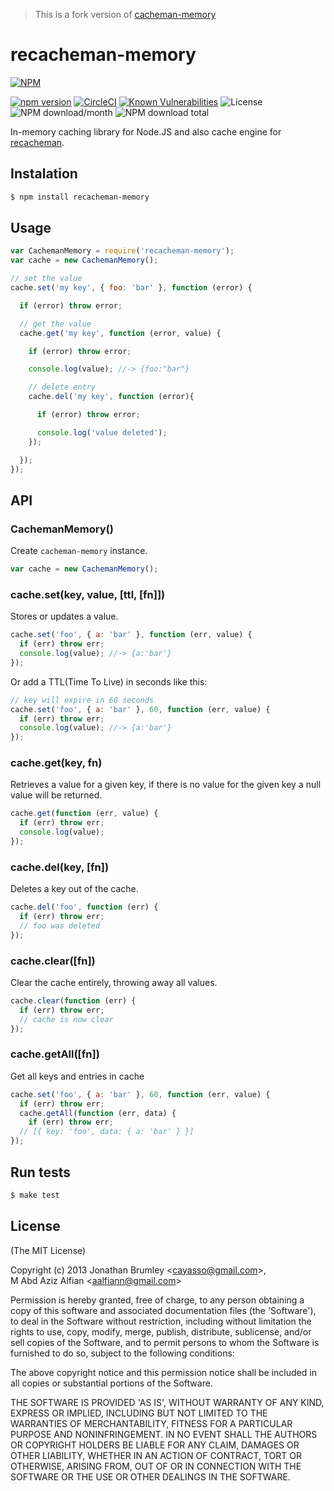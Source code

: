 > This is a fork version of [cacheman-memory](https://github.com/cayasso/cacheman-memory)

# recacheman-memory

[![NPM](https://nodei.co/npm/recacheman-memory.png?downloads=true&downloadRank=true&stars=true)](https://nodei.co/npm/recacheman-memory/)  
  
[![npm version](https://img.shields.io/npm/v/recacheman-memory.svg?style=flat-square)](https://www.npmjs.org/package/recacheman-memory)
[![CircleCI](https://dl.circleci.com/status-badge/img/gh/aalfiann/recacheman-memory/tree/master.svg?style=svg)](https://dl.circleci.com/status-badge/redirect/gh/aalfiann/recacheman-memory/tree/master)
[![Known Vulnerabilities](https://snyk.io//test/github/aalfiann/recacheman-memory/badge.svg?targetFile=package.json)](https://snyk.io//test/github/aalfiann/recacheman-memory?targetFile=package.json)
![License](https://img.shields.io/npm/l/recacheman-memory)
![NPM download/month](https://img.shields.io/npm/dm/recacheman-memory.svg)
![NPM download total](https://img.shields.io/npm/dt/recacheman-memory.svg)

In-memory caching library for Node.JS and also cache engine for [recacheman](https://github.com/aalfiann/recacheman).

## Instalation

``` bash
$ npm install recacheman-memory
```

## Usage

```javascript
var CachemanMemory = require('recacheman-memory');
var cache = new CachemanMemory();

// set the value
cache.set('my key', { foo: 'bar' }, function (error) {

  if (error) throw error;

  // get the value
  cache.get('my key', function (error, value) {

    if (error) throw error;

    console.log(value); //-> {foo:"bar"}

    // delete entry
    cache.del('my key', function (error){

      if (error) throw error;

      console.log('value deleted');
    });

  });
});
```

## API

### CachemanMemory()

Create `cacheman-memory` instance.

```javascript
var cache = new CachemanMemory();
```

### cache.set(key, value, [ttl, [fn]])

Stores or updates a value.

```javascript
cache.set('foo', { a: 'bar' }, function (err, value) {
  if (err) throw err;
  console.log(value); //-> {a:'bar'}
});
```

Or add a TTL(Time To Live) in seconds like this:

```javascript
// key will expire in 60 seconds
cache.set('foo', { a: 'bar' }, 60, function (err, value) {
  if (err) throw err;
  console.log(value); //-> {a:'bar'}
});
```

### cache.get(key, fn)

Retrieves a value for a given key, if there is no value for the given key a null value will be returned.

```javascript
cache.get(function (err, value) {
  if (err) throw err;
  console.log(value);
});
```

### cache.del(key, [fn])

Deletes a key out of the cache.

```javascript
cache.del('foo', function (err) {
  if (err) throw err;
  // foo was deleted
});
```

### cache.clear([fn])

Clear the cache entirely, throwing away all values.

```javascript
cache.clear(function (err) {
  if (err) throw err;
  // cache is now clear
});
```

### cache.getAll([fn])

Get all keys and entries in cache

```javascript
cache.set('foo', { a: 'bar' }, 60, function (err, value) {
  if (err) throw err;
  cache.getAll(function (err, data) {
    if (err) throw err;
  // [{ key: 'foo', data: { a: 'bar' } }]
});
```

## Run tests

``` bash
$ make test
```

## License

(The MIT License)

Copyright (c) 2013 Jonathan Brumley &lt;cayasso@gmail.com&gt;,  
M Abd Aziz Alfian &lt;aalfiann@gmail.com&gt;

Permission is hereby granted, free of charge, to any person obtaining
a copy of this software and associated documentation files (the
'Software'), to deal in the Software without restriction, including
without limitation the rights to use, copy, modify, merge, publish,
distribute, sublicense, and/or sell copies of the Software, and to
permit persons to whom the Software is furnished to do so, subject to
the following conditions:

The above copyright notice and this permission notice shall be
included in all copies or substantial portions of the Software.

THE SOFTWARE IS PROVIDED 'AS IS', WITHOUT WARRANTY OF ANY KIND,
EXPRESS OR IMPLIED, INCLUDING BUT NOT LIMITED TO THE WARRANTIES OF
MERCHANTABILITY, FITNESS FOR A PARTICULAR PURPOSE AND NONINFRINGEMENT.
IN NO EVENT SHALL THE AUTHORS OR COPYRIGHT HOLDERS BE LIABLE FOR ANY
CLAIM, DAMAGES OR OTHER LIABILITY, WHETHER IN AN ACTION OF CONTRACT,
TORT OR OTHERWISE, ARISING FROM, OUT OF OR IN CONNECTION WITH THE
SOFTWARE OR THE USE OR OTHER DEALINGS IN THE SOFTWARE.
